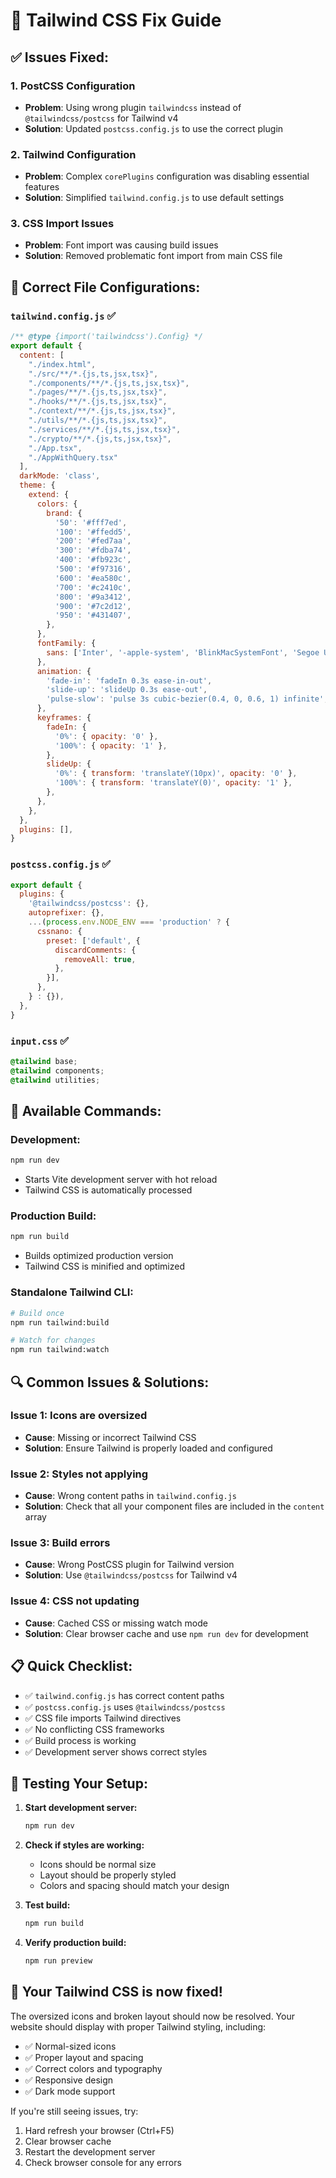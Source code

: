 # 🎨 Tailwind CSS Fix Guide

## ✅ **Issues Fixed:**

### 1. **PostCSS Configuration**
- **Problem**: Using wrong plugin `tailwindcss` instead of `@tailwindcss/postcss` for Tailwind v4
- **Solution**: Updated `postcss.config.js` to use the correct plugin

### 2. **Tailwind Configuration**
- **Problem**: Complex `corePlugins` configuration was disabling essential features
- **Solution**: Simplified `tailwind.config.js` to use default settings

### 3. **CSS Import Issues**
- **Problem**: Font import was causing build issues
- **Solution**: Removed problematic font import from main CSS file

## 📁 **Correct File Configurations:**

### `tailwind.config.js` ✅
```javascript
/** @type {import('tailwindcss').Config} */
export default {
  content: [
    "./index.html",
    "./src/**/*.{js,ts,jsx,tsx}",
    "./components/**/*.{js,ts,jsx,tsx}",
    "./pages/**/*.{js,ts,jsx,tsx}",
    "./hooks/**/*.{js,ts,jsx,tsx}",
    "./context/**/*.{js,ts,jsx,tsx}",
    "./utils/**/*.{js,ts,jsx,tsx}",
    "./services/**/*.{js,ts,jsx,tsx}",
    "./crypto/**/*.{js,ts,jsx,tsx}",
    "./App.tsx",
    "./AppWithQuery.tsx"
  ],
  darkMode: 'class',
  theme: {
    extend: {
      colors: {
        brand: {
          '50': '#fff7ed',
          '100': '#ffedd5',
          '200': '#fed7aa',
          '300': '#fdba74',
          '400': '#fb923c',
          '500': '#f97316',
          '600': '#ea580c',
          '700': '#c2410c',
          '800': '#9a3412',
          '900': '#7c2d12',
          '950': '#431407',
        },
      },
      fontFamily: {
        sans: ['Inter', '-apple-system', 'BlinkMacSystemFont', 'Segoe UI', 'Roboto', 'Oxygen', 'Ubuntu', 'Cantarell', 'Fira Sans', 'Droid Sans', 'Helvetica Neue', 'sans-serif'],
      },
      animation: {
        'fade-in': 'fadeIn 0.3s ease-in-out',
        'slide-up': 'slideUp 0.3s ease-out',
        'pulse-slow': 'pulse 3s cubic-bezier(0.4, 0, 0.6, 1) infinite',
      },
      keyframes: {
        fadeIn: {
          '0%': { opacity: '0' },
          '100%': { opacity: '1' },
        },
        slideUp: {
          '0%': { transform: 'translateY(10px)', opacity: '0' },
          '100%': { transform: 'translateY(0)', opacity: '1' },
        },
      },
    },
  },
  plugins: [],
}
```

### `postcss.config.js` ✅
```javascript
export default {
  plugins: {
    '@tailwindcss/postcss': {},
    autoprefixer: {},
    ...(process.env.NODE_ENV === 'production' ? {
      cssnano: {
        preset: ['default', {
          discardComments: {
            removeAll: true,
          },
        }],
      },
    } : {}),
  },
}
```

### `input.css` ✅
```css
@tailwind base;
@tailwind components;
@tailwind utilities;
```

## 🚀 **Available Commands:**

### **Development:**
```bash
npm run dev
```
- Starts Vite development server with hot reload
- Tailwind CSS is automatically processed

### **Production Build:**
```bash
npm run build
```
- Builds optimized production version
- Tailwind CSS is minified and optimized

### **Standalone Tailwind CLI:**
```bash
# Build once
npm run tailwind:build

# Watch for changes
npm run tailwind:watch
```

## 🔍 **Common Issues & Solutions:**

### **Issue 1: Icons are oversized**
- **Cause**: Missing or incorrect Tailwind CSS
- **Solution**: Ensure Tailwind is properly loaded and configured

### **Issue 2: Styles not applying**
- **Cause**: Wrong content paths in `tailwind.config.js`
- **Solution**: Check that all your component files are included in the `content` array

### **Issue 3: Build errors**
- **Cause**: Wrong PostCSS plugin for Tailwind version
- **Solution**: Use `@tailwindcss/postcss` for Tailwind v4

### **Issue 4: CSS not updating**
- **Cause**: Cached CSS or missing watch mode
- **Solution**: Clear browser cache and use `npm run dev` for development

## 📋 **Quick Checklist:**

- ✅ `tailwind.config.js` has correct content paths
- ✅ `postcss.config.js` uses `@tailwindcss/postcss`
- ✅ CSS file imports Tailwind directives
- ✅ No conflicting CSS frameworks
- ✅ Build process is working
- ✅ Development server shows correct styles

## 🎯 **Testing Your Setup:**

1. **Start development server:**
   ```bash
   npm run dev
   ```

2. **Check if styles are working:**
   - Icons should be normal size
   - Layout should be properly styled
   - Colors and spacing should match your design

3. **Test build:**
   ```bash
   npm run build
   ```

4. **Verify production build:**
   ```bash
   npm run preview
   ```

## 🎉 **Your Tailwind CSS is now fixed!**

The oversized icons and broken layout should now be resolved. Your website should display with proper Tailwind styling, including:

- ✅ Normal-sized icons
- ✅ Proper layout and spacing
- ✅ Correct colors and typography
- ✅ Responsive design
- ✅ Dark mode support

If you're still seeing issues, try:
1. Hard refresh your browser (Ctrl+F5)
2. Clear browser cache
3. Restart the development server
4. Check browser console for any errors
